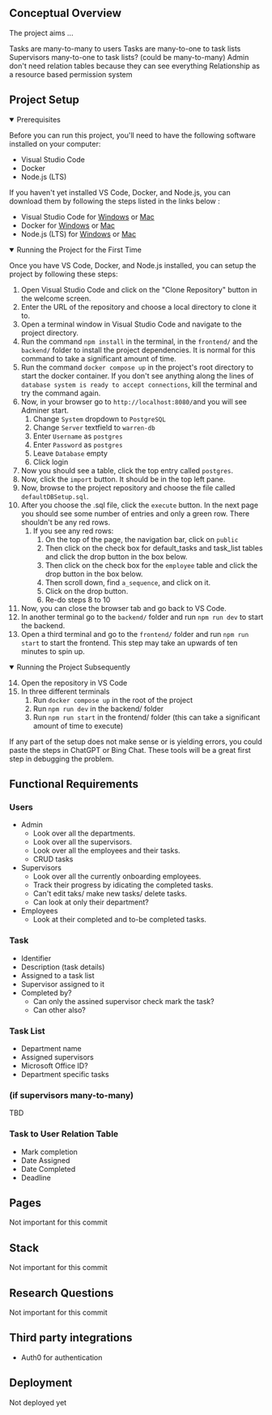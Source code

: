 ## Conceptual Overview

The project aims ...

Tasks are many-to-many to users
Tasks are many-to-one to task lists
Supervisors many-to-one to task lists? (could be many-to-many)
Admin don't need relation tables because they can see everything
Relationship as a resource based permission system



## Project Setup



<details open>
<summary>Prerequisites</summary>

Before you can run this project, you'll need to have the following software installed on your computer:

- Visual Studio Code
- Docker
- Node.js (LTS)

If you haven't yet installed VS Code, Docker, and Node.js, you can download them by following the steps listed in the links below :

- Visual Studio Code for [Windows](https://code.visualstudio.com/docs/setup/windows) or [Mac](https://code.visualstudio.com/docs/setup/mac)
- Docker for [Windows](https://docs.docker.com/docker-for-windows/install/) or [Mac](https://docs.docker.com/docker-for-mac/install/)
- Node.js (LTS) for [Windows](https://nodejs.org/en/download/) or [Mac](https://nodejs.org/en/download/)
</details>
<details open>
<summary>Running the Project for the First Time</summary>

Once you have VS Code, Docker, and Node.js installed, you can setup the project by following these steps:

1. Open Visual Studio Code and click on the "Clone Repository" button in the welcome screen.
2. Enter the URL of the repository and choose a local directory to clone it to.
3. Open a terminal window in Visual Studio Code and navigate to the project directory.
4. Run the command `npm install` in the terminal, in the `frontend/` and the `backend/` folder to install the project dependencies. It is normal for this command to take a significant amount of time.
5. Run the command `docker compose up` in the project's root directory to start the docker container. If you don't see anything along the lines of `database system is ready to accept connections`, kill the terminal and try the command again.
6. Now, in your browser go to `http://localhost:8080/`and you will see Adminer start.
   1. Change `System` dropdown to `PostgreSQL`
   2. Change `Server` textfield to `warren-db`
   3. Enter `Username` as `postgres`
   4. Enter `Password` as `postgres`
   5. Leave `Database` empty
   6. Click login
7. Now you should see a table, click the top entry called `postgres`.
8. Now, click the `import` button. It should be in the top left pane.
9. Now, browse to the project repository and choose the file called `defaultDBSetup.sql`.
10. After you choose the .sql file, click the `execute` button. In the next page you should see some number of entries and only a green row. There shouldn't be any red rows.
    1. If you see any red rows:
       1. On the top of the page, the navigation bar, click on `public`
       2. Then click on the check box for default_tasks and task_list tables and click the drop button in the box below.
       3. Then click on the check box for the `employee` table and click the drop button in the box below.
       4. Then scroll down, find `a_sequence`, and click on it.
       5. Click on the drop button.
       6. Re-do steps 8 to 10
11. Now, you can close the browser tab and go back to VS Code.
12. In another terminal go to the `backend/` folder and run `npm run dev` to start the backend.
13. Open a third terminal and go to the `frontend/` folder and run `npm run start` to start the frontend. This step may take an upwards of ten minutes to spin up.
</details>
<details open>
<summary>Running the Project Subsequently</summary>

14. Open the repository in VS Code
15. In three different terminals
    1. Run `docker compose up` in the root of the project
    2. Run `npm run dev` in the backend/ folder
    3. Run `npm run start` in the frontend/ folder (this can take a significant amount of time to execute)
    </details>

If any part of the setup does not make sense or is yielding errors, you could paste the steps in ChatGPT or Bing Chat. These tools will be a great first step in debugging the problem.


## Functional Requirements

### Users

* Admin
  * Look over all the departments.
  * Look over all the supervisors.
  * Look over all the employees and their tasks.
  * CRUD tasks
* Supervisors
  * Look over all the currently onboarding employees.
  * Track their progress by idicating the completed tasks.
  * Can't edit taks/ make new tasks/ delete tasks.
  * Can look at only their department?
* Employees
  * Look at their completed and to-be completed tasks.

### Task
* Identifier
* Description (task details)
* Assigned to a task list
* Supervisor assigned to it
* Completed by?
  * Can only the assined supervisor check mark the task?
  * Can other also?


### Task List
* Department name
* Assigned supervisors
* Microsoft Office ID?
* Department specific tasks


### (if supervisors many-to-many)

TBD

### Task to User Relation Table
* Mark completion
* Date Assigned
* Date Completed
* Deadline

## Pages

Not important for this commit

## Stack

Not important for this commit

## Research Questions

Not important for this commit

## Third party integrations

- Auth0 for authentication

## Deployment

Not deployed yet
